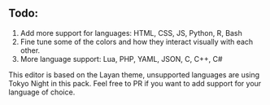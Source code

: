 ## Todo:
1. Add more support for languages: HTML, CSS, JS, Python, R, Bash
2. Fine tune some of the colors and how they interact visually with each other.
3. More language support: Lua, PHP, YAML, JSON, C, C++, C#

This editor is based on the Layan theme, unsupported languages are using Tokyo Night in this pack. Feel free to PR if you want to add support for your language of choice.
